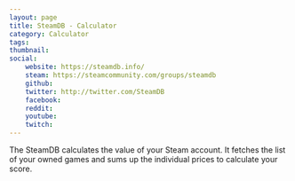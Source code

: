 ```yaml
---
layout: page
title: SteamDB - Calculator
category: Calculator
tags: 
thumbnail: 
social:
    website: https://steamdb.info/
    steam: https://steamcommunity.com/groups/steamdb
    github: 
    twitter: http://twitter.com/SteamDB
    facebook: 
    reddit: 
    youtube: 
    twitch: 
---
```

The SteamDB calculates the value of your Steam account. It fetches the list of your owned games and sums up the individual prices to calculate your score.